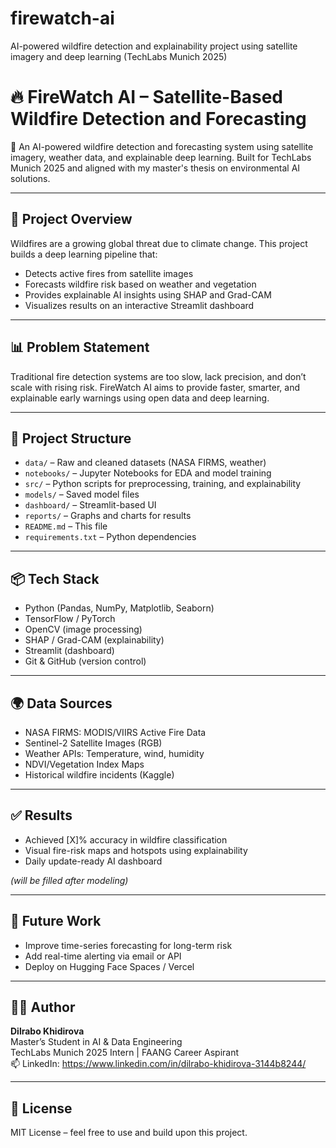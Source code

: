 # firewatch-ai
AI-powered wildfire detection and explainability project using satellite imagery and deep learning (TechLabs Munich 2025)

# 🔥 FireWatch AI – Satellite-Based Wildfire Detection and Forecasting

🚀 An AI-powered wildfire detection and forecasting system using satellite imagery, weather data, and explainable deep learning. Built for TechLabs Munich 2025 and aligned with my master's thesis on environmental AI solutions.

---

## 🧠 Project Overview

Wildfires are a growing global threat due to climate change. This project builds a deep learning pipeline that:
- Detects active fires from satellite images
- Forecasts wildfire risk based on weather and vegetation
- Provides explainable AI insights using SHAP and Grad-CAM
- Visualizes results on an interactive Streamlit dashboard

---

## 📊 Problem Statement

Traditional fire detection systems are too slow, lack precision, and don’t scale with rising risk. FireWatch AI aims to provide faster, smarter, and explainable early warnings using open data and deep learning.

---

## 📁 Project Structure

- `data/` – Raw and cleaned datasets (NASA FIRMS, weather)
- `notebooks/` – Jupyter Notebooks for EDA and model training
- `src/` – Python scripts for preprocessing, training, and explainability
- `models/` – Saved model files
- `dashboard/` – Streamlit-based UI
- `reports/` – Graphs and charts for results
- `README.md` – This file
- `requirements.txt` – Python dependencies

---

## 📦 Tech Stack

- Python (Pandas, NumPy, Matplotlib, Seaborn)
- TensorFlow / PyTorch
- OpenCV (image processing)
- SHAP / Grad-CAM (explainability)
- Streamlit (dashboard)
- Git & GitHub (version control)

---

## 🌍 Data Sources

- NASA FIRMS: MODIS/VIIRS Active Fire Data
- Sentinel-2 Satellite Images (RGB)
- Weather APIs: Temperature, wind, humidity
- NDVI/Vegetation Index Maps
- Historical wildfire incidents (Kaggle)

---

## ✅ Results

- Achieved [X]% accuracy in wildfire classification
- Visual fire-risk maps and hotspots using explainability
- Daily update-ready AI dashboard

*(will be filled after modeling)*

---

## 🎯 Future Work

- Improve time-series forecasting for long-term risk
- Add real-time alerting via email or API
- Deploy on Hugging Face Spaces / Vercel

---

## 👩‍💻 Author

**Dilrabo Khidirova**  
Master’s Student in AI & Data Engineering  
TechLabs Munich 2025 Intern | FAANG Career Aspirant  
📫 LinkedIn: https://www.linkedin.com/in/dilrabo-khidirova-3144b8244/

---

## 📜 License

MIT License – feel free to use and build upon this project.

